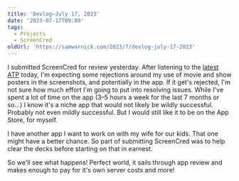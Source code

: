 ```yaml
---
title: 'Devlog—July 17, 2023'
date: '2023-07-17T09:00'
tags:
  - Projects
  - ScreenCred
oldUrl: 'https://samwarnick.com/2023/7/devlog-july-17-2023'
---
```


I submitted ScreenCred for review yesterday. After listening to the [latest ATP](https://atp.fm/544) today, I'm expecting some rejections around my use of movie and show posters in the screenshots, and potentially in the app. If it get's rejected, I'm not sure how much effort I'm going to put into resolving issues. While I've spent a lot of time on the app (3–5 hours a week for the last 7 months or so...) I know it's a niche app that would not likely be wildly successful. Probably not even mildly successful. But I would still like it to be on the App Store, for myself.

I have another app I want to work on with my wife for our kids. That one might have a better chance. So part of submitting ScreenCred was to help clear the decks before starting on that in earnest.

So we'll see what happens! Perfect world, it sails through app review and makes enough to pay for it's own server costs and more!
